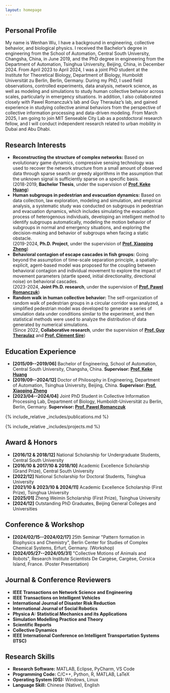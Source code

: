 ```yaml
---
layout: homepage
---
```


## Personal Profile

My name is Wenhan Wu, I have a background in engineering, collective behavior, and biological physics. I received the Bachelor’s degree in engineering from the School of Automation, Central South University, Changsha, China, in June 2019, and the PhD degree in engineering from the Department of Automation, Tsinghua University, Beijing, China, in December 2024. From April 2023 to April 2024, I was a joint PhD student at the Institute for Theoretical Biology, Department of Biology, Humboldt Universität zu Berlin, Berlin, Germany. During my PhD, I used field observations, controlled experiments, data analysis, network science, as well as modeling and simulations to study human collective behavior across scales, particularly in emergency situations. In addition, I also collaborated closely with Pawel Romanczuk’s lab and Guy Theraulaz’s lab, and gained experience in studying collective animal behaviors from the perspective of collective information processing and data-driven modeling. From March 2025, I am going to join MIT Senseable City Lab as a postdoctoral research fellow, and I will conduct independent research related to urban mobility in Dubai and Abu Dhabi.

## Research Interests
- **Reconstructing the structure of complex networks:**  Based on evolutionary game dynamics, compressive sensing technology was used to recover the network structure from a small amount of observed data through sparse search or greedy algorithms in the assumption that the unknown signal is sufficiently sparse on a specific basis.
  <br>(2018-2019, **Bachelor Thesis**, under the supervision of **<a href="https://faculty.csu.edu.cn/huangkeke/zh_CN/index.htm" target="_blank"> Prof. Keke Huang</a>**)<br>
- **Human subgroups in pedestrian and evacuation dynamics:**  Based on data collection, law exploration, modeling and simulation, and empirical analysis, a systematic study was conducted on subgroups in pedestrian and evacuation dynamics, which includes simulating the evacuation process of heterogenous individuals, developing an intelligent method to identify subgroups automatically, modeling the motion behavior of subgroups in normal and emergency situations, and exploring the decision-making and behavior of subgroups when facing a static obstacle.
  <br>(2019-2024, **Ph.D. Project**, under the supervision of **<a href="https://www.au.tsinghua.edu.cn/info/1110/1580.htm" target="_blank"> Prof. Xiaoping Zheng</a>**)<br>
- **Behavioral contagion of escape cascades in fish groups:**  Going beyond the assumption of time-scale separation principle, a spatially-explicit, agent-based model was proposed for the coupling between behavioral contagion and individual movement to explore the impact of movement parameters (startle speed, initial directionality, directional noise) on behavioral cascades.
  <br>(2023-2024, **Joint Ph.D. research**, under the supervision of **<a href="http://lab.romanczuk.de/people/" target="_blank"> Prof. Pawel Romanczuk</a>**)<br>
- **Random walk in human collective behavior:**  The self-organization of random walk of pedestrian groups in a circular corridor was analyzed, a simplified pedestrian model was developed to generate a series of simulation data under conditions similar to the experiment, and then statistical methods were used to analyze the distribution of data generated by numerical simulations.
  <br>(Since 2022, **Collaborative research**, under the supervision of **<a href="https://crca.cbi-toulouse.fr/en/guytheraulaz/" target="_blank"> Prof. Guy Theraulaz</a>** and **<a href="https://www.lpt.ups-tlse.fr/spip.php?article34&lang=fr" target="_blank"> Prof. Clément Sire</a>**)<br>


## Education Experience
- **[2015/09--2019/06]**  Bachelor of Engineering, School of Automation, Central South University, Changsha, China. **Supervisor: <a href="https://faculty.csu.edu.cn/huangkeke/zh_CN/index.htm" target="_blank"> Prof. Keke Huang</a>**
- **[2019/09--2024/12]**  Doctor of Philosophy in Engineering, Department of Automation, Tsinghua University, Beijing, China. **Supervisor: <a href="https://www.au.tsinghua.edu.cn/info/1110/1580.htm" target="_blank"> Prof. Xiaoping Zheng</a>**
- **[2023/04--2024/04]**  Joint PhD Student in Collective Information Processing Lab, Department of Biology, Humboldt-Universität zu Berlin, Berlin, Germany. **Supervisor: <a href="http://lab.romanczuk.de/people/" target="_blank"> Prof. Pawel Romanczuk</a>**


{% include_relative _includes/publications.md %}

{% include_relative _includes/projects.md %}


## Award & Honors
- **[2016/12 & 2018/12]**  National Scholarship for Undergraduate Students, Central South University
- **[2016/10 & 2017/10 & 2018/10]**  Academic Excellence Scholarship (Grand Prize), Central South University
- **[2022/12]**  National Scholarship for Doctoral Students, Tsinghua University
- **[2021/10 & 2023/10 & 2024/11]**  Academic Excellence Scholarship (First Prize), Tsinghua University
- **[2025/01]**  Zheng Weimin Scholarship (First Prize), Tsinghua University
- **[2024/12]**  Outstanding PhD Graduates, Beijing General Colleges and Universities


## Conference & Workshop
- **[2024/02/15--2024/02/17]**  25th Seminar "Pattern formation in Biophysics and Chemistry", Berlin Center for Studies of Complex Chemical Systems, Erfurt, Germany. (Workshop)
- **[2024/05/27--2024/05/31]**  "Collective Motions of Animals and Robots", Research Institute Scientists De Cargèse, Cargèse, Corsica Island, France. (Poster Presentation)


<!-- 
## Collaborative Research

- **[Feb. 2023]** <a href="https://www.sciencedirect.com/science/article/pii/S089990072200346X" target="_blank">*Low muscle mass is associated with a higher risk of all–cause and cardiovascular disease–specific mortality in cancer survivors*</a> has been accepted by **Nutrition**. 
- **[Aug. 2021]** <a href="https://www.jmcp.org/doi/full/10.18553/jmcp.2021.27.10.1482" target="_blank">*Validation of EHR medication fill data obtained through electronic linkage with pharmacies*</a> has been accepted by the **Journal of Managed Care & Specialty Pharmacy**.
- **[Jan. 2021]** <a href="https://onlinelibrary.wiley.com/doi/abs/10.1111/jocd.13486" target="_blank">*Quantitative evaluation of rejuvenation treatment of nasolabial fold wrinkles by regression model and 3D photography*</a> has been accepted by the **Journal of Cosmetic Dermatology**.
-->

## Journal & Conference Reviewers
- **IEEE Transactions on Network Science and Engineering**
- **IEEE Transactions on Intelligent Vehicles**
- **International Journal of Disaster Risk Reduction**
- **International Journal of Social Robotics**
- **Physica A: Statistical Mechanics and its Applications**
- **Simulation Modelling Practice and Theory**
- **Scientific Reports**
- **Collective Dynamics**
- **IEEE International Conference on Intelligent Transportation Systems (ITSC)**


## Research Skills
- **Research Software:**  MATLAB, Eclipse, PyCharm, VS Code
- **Programming Code:**  C/C++, Python, R, MATLAB, LaTeX
- **Operating System (OS):**  Windows, Linux
- **Language Skill:**  Chinese (Native), English
